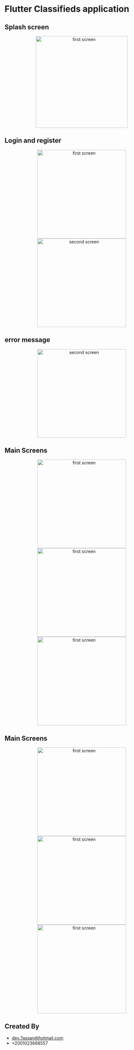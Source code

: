 # Flutter Classifieds application

## Splash screen
<p align="center">
  <img src="https://github.com/hassan-thabet/Flutter-Market/blob/master/screenshots/splash.png" width="300" title="first screen">

</p>

## Login and register
<p align="center">
  <img src="https://github.com/hassan-thabet/Flutter-Market/blob/master/screenshots/login.png" width="290" title="first screen">
  <img src="https://github.com/hassan-thabet/Flutter-Market/blob/master/screenshots/register.png" width="290" title="second screen">
</p>

## error message
<p align="center">

  <img src="https://github.com/hassan-thabet/Flutter-Market/blob/master/screenshots/error_message.png" width="290" title="second screen">
</p>

## Main Screens
<p align="center">
  <img src="https://github.com/hassan-thabet/Flutter-Market/blob/master/screenshots/home.png" width="290" title="first screen">
  <img src="https://github.com/hassan-thabet/Flutter-Market/blob/master/screenshots/category.png" width="290" title="first screen">
  <img src="https://github.com/hassan-thabet/Flutter-Market/blob/master/screenshots/product.png" width="290" title="first screen">
</p>

## Main Screens
<p align="center">
  <img src="https://github.com/hassan-thabet/Flutter-Market/blob/master/screenshots/cart.png" width="290" title="first screen">
  <img src="https://github.com/hassan-thabet/Flutter-Market/blob/master/screenshots/more.png" width="290" title="first screen">
  <img src="https://github.com/hassan-thabet/Flutter-Market/blob/master/screenshots/profile.png" width="290" title="first screen">
</p>



## Created By
- dev.7assan@hotmail.com 
- +2001023668557 
